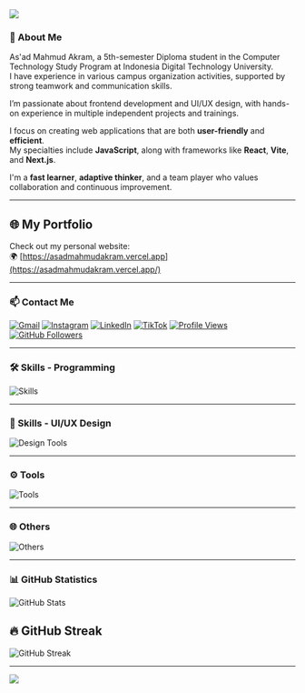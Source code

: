 <!-- Header -->
<img src="https://capsule-render.vercel.app/api?type=waving&color=0:3a8296,100:091519&height=150&text=Hi,%20I'm%20As'ad%20Mahmud%20Akram&fontSize=50&fontColor=61DAFB&fontAlignY=45&animation=twinkling&desc=A%20Web%20and%20Frontend%20%20Developer&descSize=30&descAlignY=85&section=header" />

### 👋 About Me

As'ad Mahmud Akram, a 5th-semester Diploma student in the Computer Technology Study Program at Indonesia Digital Technology University.  
I have experience in various campus organization activities, supported by strong teamwork and communication skills.

I’m passionate about frontend development and UI/UX design, with hands-on experience in multiple independent projects and trainings.

I focus on creating web applications that are both **user-friendly** and **efficient**.  
My specialties include **JavaScript**, along with frameworks like **React**, **Vite**, and **Next.js**.

I'm a **fast learner**, **adaptive thinker**, and a team player who values collaboration and continuous improvement.

---
## 🌐 My Portfolio

Check out my personal website:  
🌍 [https://asadmahmudakram.vercel.app](https://asadmahmudakram.vercel.app/)

---

### 📫 Contact Me

[![Gmail](https://img.shields.io/badge/-asadmahmudakram@gmail.com-dc2626?style=flat&labelColor=dc2626&logo=gmail&logoColor=white)](mailto:asadmahmudakram@gmail.com)
[![Instagram](https://img.shields.io/badge/-@asaddakram-c026d3?style=flat&labelColor=c026d3&logo=instagram&logoColor=white)](https://instagram.com/asaddakram)
[![LinkedIn](https://img.shields.io/badge/-asad--mahmud--akram-0284c7?style=flat&labelColor=0284c7&logo=linkedin&logoColor=white)](https://www.linkedin.com/in/as-ad-mahmud-akram/)
[![TikTok](https://img.shields.io/badge/-@asaddakram-171717?style=flat&labelColor=171717&logo=tiktok&logoColor=white)](https://www.tiktok.com/@asaddakram)
[![Profile Views](https://komarev.com/ghpvc/?username=asadmahmud22&color=blue&label=Profile%20Views)](https://github.com/asadmahmud22)
[![GitHub Followers](https://img.shields.io/github/followers/asadmahmud22?label=GitHub%20Followers)](https://github.com/asadmahmud22)

---

### 🛠 Skills - Programming

![Skills](https://skillicons.dev/icons?perline=12&i=html,css,tailwind,js,react,vite,next,nodejs,php,java,kotlin,mysql,sqlite,firebase)

---

### 🎨 Skills - UI/UX Design

![Design Tools](https://skillicons.dev/icons?perline=12&i=figma,framer)

---

### ⚙️ Tools

![Tools](https://skillicons.dev/icons?perline=12&i=vscode,androidstudio,postman,notion)

---

### 🌐 Others

![Others](https://skillicons.dev/icons?perline=12&i=npm,yarn,bun,github,netlify,vercel,stackoverflow)

---

### 📊 GitHub Statistics

![GitHub Stats](https://github-readme-stats.vercel.app/api?username=asadmahmud22&theme=react&show_icons=true)
  
## 🔥 GitHub Streak

![GitHub Streak](https://github-readme-streak-stats.herokuapp.com?user=asadmahmud22&theme=react&card_width=470)


---

<!-- Footer -->
<img src="https://capsule-render.vercel.app/api?type=waving&color=0:4daec8,100:091519&height=100&section=footer" />
